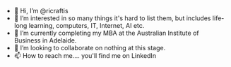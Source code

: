 - 👋 Hi, I’m @ricraftis
- 👀 I’m interested in so many things it's hard to list them, but includes life-long learning, computers, IT, Internet, AI etc.
- 🌱 I’m currently completing my MBA at the Australian Institute of Business in Adelaide.
- 💞️ I’m looking to collaborate on nothing at this stage.
- 📫 How to reach me.... you'll find me on LinkedIn

<!---
ricraftis/ricraftis is a ✨ special ✨ repository because its `README.md` (this file) appears on your GitHub profile.
You can click the Preview link to take a look at your changes.
--->
